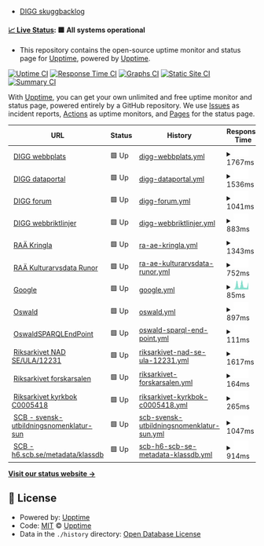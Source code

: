 - [DIGG skuggbacklog](https://github.com/salgo60/DiggUptime/issues/47)

#### [📈 Live Status](https://upptime.github.io/upptime): <!--live status--> **🟩 All systems operational**

- This repository contains the open-source uptime monitor and status page for [Upptime](https://upptime.js.org), powered by [Upptime](https://github.com/upptime/upptime).

[![Uptime CI](https://github.com/upptime/upptime/workflows/Uptime%20CI/badge.svg)](https://github.com/upptime/upptime/actions?query=workflow%3A%22Uptime+CI%22)
[![Response Time CI](https://github.com/upptime/upptime/workflows/Response%20Time%20CI/badge.svg)](https://github.com/upptime/upptime/actions?query=workflow%3A%22Response+Time+CI%22)
[![Graphs CI](https://github.com/upptime/upptime/workflows/Graphs%20CI/badge.svg)](https://github.com/upptime/upptime/actions?query=workflow%3A%22Graphs+CI%22)
[![Static Site CI](https://github.com/upptime/upptime/workflows/Static%20Site%20CI/badge.svg)](https://github.com/upptime/upptime/actions?query=workflow%3A%22Static+Site+CI%22)
[![Summary CI](https://github.com/upptime/upptime/workflows/Summary%20CI/badge.svg)](https://github.com/upptime/upptime/actions?query=workflow%3A%22Summary+CI%22)

With [Upptime](https://upptime.js.org), you can get your own unlimited and free uptime monitor and status page, powered entirely by a GitHub repository. We use [Issues](https://github.com/upptime/upptime/issues) as incident reports, [Actions](https://github.com/upptime/upptime/actions) as uptime monitors, and [Pages](https://upptime.github.io/upptime) for the status page.

<!--start: status pages-->
<!-- This summary is generated by Upptime (https://github.com/upptime/upptime) -->
<!-- Do not edit this manually, your changes will be overwritten -->
<!-- prettier-ignore -->
| URL | Status | History | Response Time | Uptime |
| --- | ------ | ------- | ------------- | ------ |
| <img alt="" src="https://icons.duckduckgo.com/ip3/www.digg.se.ico" height="13"> [DIGG webbplats](https://www.digg.se/) | 🟩 Up | [digg-webbplats.yml](https://github.com/salgo60/DIGG-skuggbacklog/commits/HEAD/history/digg-webbplats.yml) | <details><summary><img alt="Response time graph" src="./graphs/digg-webbplats/response-time-week.png" height="20"> 1767ms</summary><br><a href="https://upptime.github.io/upptime/history/digg-webbplats"><img alt="Response time 1590" src="https://img.shields.io/endpoint?url=https%3A%2F%2Fraw.githubusercontent.com%2Fsalgo60%2FDIGG-skuggbacklog%2FHEAD%2Fapi%2Fdigg-webbplats%2Fresponse-time.json"></a><br><a href="https://upptime.github.io/upptime/history/digg-webbplats"><img alt="24-hour response time 1547" src="https://img.shields.io/endpoint?url=https%3A%2F%2Fraw.githubusercontent.com%2Fsalgo60%2FDIGG-skuggbacklog%2FHEAD%2Fapi%2Fdigg-webbplats%2Fresponse-time-day.json"></a><br><a href="https://upptime.github.io/upptime/history/digg-webbplats"><img alt="7-day response time 1767" src="https://img.shields.io/endpoint?url=https%3A%2F%2Fraw.githubusercontent.com%2Fsalgo60%2FDIGG-skuggbacklog%2FHEAD%2Fapi%2Fdigg-webbplats%2Fresponse-time-week.json"></a><br><a href="https://upptime.github.io/upptime/history/digg-webbplats"><img alt="30-day response time 1800" src="https://img.shields.io/endpoint?url=https%3A%2F%2Fraw.githubusercontent.com%2Fsalgo60%2FDIGG-skuggbacklog%2FHEAD%2Fapi%2Fdigg-webbplats%2Fresponse-time-month.json"></a><br><a href="https://upptime.github.io/upptime/history/digg-webbplats"><img alt="1-year response time 1778" src="https://img.shields.io/endpoint?url=https%3A%2F%2Fraw.githubusercontent.com%2Fsalgo60%2FDIGG-skuggbacklog%2FHEAD%2Fapi%2Fdigg-webbplats%2Fresponse-time-year.json"></a></details> | <details><summary><a href="https://upptime.github.io/upptime/history/digg-webbplats">100.00%</a></summary><a href="https://upptime.github.io/upptime/history/digg-webbplats"><img alt="All-time uptime 99.28%" src="https://img.shields.io/endpoint?url=https%3A%2F%2Fraw.githubusercontent.com%2Fsalgo60%2FDIGG-skuggbacklog%2FHEAD%2Fapi%2Fdigg-webbplats%2Fuptime.json"></a><br><a href="https://upptime.github.io/upptime/history/digg-webbplats"><img alt="24-hour uptime 100.00%" src="https://img.shields.io/endpoint?url=https%3A%2F%2Fraw.githubusercontent.com%2Fsalgo60%2FDIGG-skuggbacklog%2FHEAD%2Fapi%2Fdigg-webbplats%2Fuptime-day.json"></a><br><a href="https://upptime.github.io/upptime/history/digg-webbplats"><img alt="7-day uptime 100.00%" src="https://img.shields.io/endpoint?url=https%3A%2F%2Fraw.githubusercontent.com%2Fsalgo60%2FDIGG-skuggbacklog%2FHEAD%2Fapi%2Fdigg-webbplats%2Fuptime-week.json"></a><br><a href="https://upptime.github.io/upptime/history/digg-webbplats"><img alt="30-day uptime 100.00%" src="https://img.shields.io/endpoint?url=https%3A%2F%2Fraw.githubusercontent.com%2Fsalgo60%2FDIGG-skuggbacklog%2FHEAD%2Fapi%2Fdigg-webbplats%2Fuptime-month.json"></a><br><a href="https://upptime.github.io/upptime/history/digg-webbplats"><img alt="1-year uptime 98.36%" src="https://img.shields.io/endpoint?url=https%3A%2F%2Fraw.githubusercontent.com%2Fsalgo60%2FDIGG-skuggbacklog%2FHEAD%2Fapi%2Fdigg-webbplats%2Fuptime-year.json"></a></details>
| <img alt="" src="https://icons.duckduckgo.com/ip3/www.dataportal.se.ico" height="13"> [DIGG dataportal](https://www.dataportal.se/) | 🟩 Up | [digg-dataportal.yml](https://github.com/salgo60/DIGG-skuggbacklog/commits/HEAD/history/digg-dataportal.yml) | <details><summary><img alt="Response time graph" src="./graphs/digg-dataportal/response-time-week.png" height="20"> 1536ms</summary><br><a href="https://upptime.github.io/upptime/history/digg-dataportal"><img alt="Response time 1584" src="https://img.shields.io/endpoint?url=https%3A%2F%2Fraw.githubusercontent.com%2Fsalgo60%2FDIGG-skuggbacklog%2FHEAD%2Fapi%2Fdigg-dataportal%2Fresponse-time.json"></a><br><a href="https://upptime.github.io/upptime/history/digg-dataportal"><img alt="24-hour response time 1283" src="https://img.shields.io/endpoint?url=https%3A%2F%2Fraw.githubusercontent.com%2Fsalgo60%2FDIGG-skuggbacklog%2FHEAD%2Fapi%2Fdigg-dataportal%2Fresponse-time-day.json"></a><br><a href="https://upptime.github.io/upptime/history/digg-dataportal"><img alt="7-day response time 1536" src="https://img.shields.io/endpoint?url=https%3A%2F%2Fraw.githubusercontent.com%2Fsalgo60%2FDIGG-skuggbacklog%2FHEAD%2Fapi%2Fdigg-dataportal%2Fresponse-time-week.json"></a><br><a href="https://upptime.github.io/upptime/history/digg-dataportal"><img alt="30-day response time 1599" src="https://img.shields.io/endpoint?url=https%3A%2F%2Fraw.githubusercontent.com%2Fsalgo60%2FDIGG-skuggbacklog%2FHEAD%2Fapi%2Fdigg-dataportal%2Fresponse-time-month.json"></a><br><a href="https://upptime.github.io/upptime/history/digg-dataportal"><img alt="1-year response time 1627" src="https://img.shields.io/endpoint?url=https%3A%2F%2Fraw.githubusercontent.com%2Fsalgo60%2FDIGG-skuggbacklog%2FHEAD%2Fapi%2Fdigg-dataportal%2Fresponse-time-year.json"></a></details> | <details><summary><a href="https://upptime.github.io/upptime/history/digg-dataportal">100.00%</a></summary><a href="https://upptime.github.io/upptime/history/digg-dataportal"><img alt="All-time uptime 99.96%" src="https://img.shields.io/endpoint?url=https%3A%2F%2Fraw.githubusercontent.com%2Fsalgo60%2FDIGG-skuggbacklog%2FHEAD%2Fapi%2Fdigg-dataportal%2Fuptime.json"></a><br><a href="https://upptime.github.io/upptime/history/digg-dataportal"><img alt="24-hour uptime 100.00%" src="https://img.shields.io/endpoint?url=https%3A%2F%2Fraw.githubusercontent.com%2Fsalgo60%2FDIGG-skuggbacklog%2FHEAD%2Fapi%2Fdigg-dataportal%2Fuptime-day.json"></a><br><a href="https://upptime.github.io/upptime/history/digg-dataportal"><img alt="7-day uptime 100.00%" src="https://img.shields.io/endpoint?url=https%3A%2F%2Fraw.githubusercontent.com%2Fsalgo60%2FDIGG-skuggbacklog%2FHEAD%2Fapi%2Fdigg-dataportal%2Fuptime-week.json"></a><br><a href="https://upptime.github.io/upptime/history/digg-dataportal"><img alt="30-day uptime 100.00%" src="https://img.shields.io/endpoint?url=https%3A%2F%2Fraw.githubusercontent.com%2Fsalgo60%2FDIGG-skuggbacklog%2FHEAD%2Fapi%2Fdigg-dataportal%2Fuptime-month.json"></a><br><a href="https://upptime.github.io/upptime/history/digg-dataportal"><img alt="1-year uptime 99.94%" src="https://img.shields.io/endpoint?url=https%3A%2F%2Fraw.githubusercontent.com%2Fsalgo60%2FDIGG-skuggbacklog%2FHEAD%2Fapi%2Fdigg-dataportal%2Fuptime-year.json"></a></details>
| <img alt="" src="https://icons.duckduckgo.com/ip3/community.dataportal.se.ico" height="13"> [DIGG forum](https://community.dataportal.se/) | 🟩 Up | [digg-forum.yml](https://github.com/salgo60/DIGG-skuggbacklog/commits/HEAD/history/digg-forum.yml) | <details><summary><img alt="Response time graph" src="./graphs/digg-forum/response-time-week.png" height="20"> 1041ms</summary><br><a href="https://upptime.github.io/upptime/history/digg-forum"><img alt="Response time 900" src="https://img.shields.io/endpoint?url=https%3A%2F%2Fraw.githubusercontent.com%2Fsalgo60%2FDIGG-skuggbacklog%2FHEAD%2Fapi%2Fdigg-forum%2Fresponse-time.json"></a><br><a href="https://upptime.github.io/upptime/history/digg-forum"><img alt="24-hour response time 994" src="https://img.shields.io/endpoint?url=https%3A%2F%2Fraw.githubusercontent.com%2Fsalgo60%2FDIGG-skuggbacklog%2FHEAD%2Fapi%2Fdigg-forum%2Fresponse-time-day.json"></a><br><a href="https://upptime.github.io/upptime/history/digg-forum"><img alt="7-day response time 1041" src="https://img.shields.io/endpoint?url=https%3A%2F%2Fraw.githubusercontent.com%2Fsalgo60%2FDIGG-skuggbacklog%2FHEAD%2Fapi%2Fdigg-forum%2Fresponse-time-week.json"></a><br><a href="https://upptime.github.io/upptime/history/digg-forum"><img alt="30-day response time 1098" src="https://img.shields.io/endpoint?url=https%3A%2F%2Fraw.githubusercontent.com%2Fsalgo60%2FDIGG-skuggbacklog%2FHEAD%2Fapi%2Fdigg-forum%2Fresponse-time-month.json"></a><br><a href="https://upptime.github.io/upptime/history/digg-forum"><img alt="1-year response time 940" src="https://img.shields.io/endpoint?url=https%3A%2F%2Fraw.githubusercontent.com%2Fsalgo60%2FDIGG-skuggbacklog%2FHEAD%2Fapi%2Fdigg-forum%2Fresponse-time-year.json"></a></details> | <details><summary><a href="https://upptime.github.io/upptime/history/digg-forum">100.00%</a></summary><a href="https://upptime.github.io/upptime/history/digg-forum"><img alt="All-time uptime 99.22%" src="https://img.shields.io/endpoint?url=https%3A%2F%2Fraw.githubusercontent.com%2Fsalgo60%2FDIGG-skuggbacklog%2FHEAD%2Fapi%2Fdigg-forum%2Fuptime.json"></a><br><a href="https://upptime.github.io/upptime/history/digg-forum"><img alt="24-hour uptime 100.00%" src="https://img.shields.io/endpoint?url=https%3A%2F%2Fraw.githubusercontent.com%2Fsalgo60%2FDIGG-skuggbacklog%2FHEAD%2Fapi%2Fdigg-forum%2Fuptime-day.json"></a><br><a href="https://upptime.github.io/upptime/history/digg-forum"><img alt="7-day uptime 100.00%" src="https://img.shields.io/endpoint?url=https%3A%2F%2Fraw.githubusercontent.com%2Fsalgo60%2FDIGG-skuggbacklog%2FHEAD%2Fapi%2Fdigg-forum%2Fuptime-week.json"></a><br><a href="https://upptime.github.io/upptime/history/digg-forum"><img alt="30-day uptime 100.00%" src="https://img.shields.io/endpoint?url=https%3A%2F%2Fraw.githubusercontent.com%2Fsalgo60%2FDIGG-skuggbacklog%2FHEAD%2Fapi%2Fdigg-forum%2Fuptime-month.json"></a><br><a href="https://upptime.github.io/upptime/history/digg-forum"><img alt="1-year uptime 98.25%" src="https://img.shields.io/endpoint?url=https%3A%2F%2Fraw.githubusercontent.com%2Fsalgo60%2FDIGG-skuggbacklog%2FHEAD%2Fapi%2Fdigg-forum%2Fuptime-year.json"></a></details>
| <img alt="" src="https://icons.duckduckgo.com/ip3/webbriktlinjer.se.ico" height="13"> [DIGG webbriktlinjer](https://webbriktlinjer.se/) | 🟩 Up | [digg-webbriktlinjer.yml](https://github.com/salgo60/DIGG-skuggbacklog/commits/HEAD/history/digg-webbriktlinjer.yml) | <details><summary><img alt="Response time graph" src="./graphs/digg-webbriktlinjer/response-time-week.png" height="20"> 883ms</summary><br><a href="https://upptime.github.io/upptime/history/digg-webbriktlinjer"><img alt="Response time 997" src="https://img.shields.io/endpoint?url=https%3A%2F%2Fraw.githubusercontent.com%2Fsalgo60%2FDIGG-skuggbacklog%2FHEAD%2Fapi%2Fdigg-webbriktlinjer%2Fresponse-time.json"></a><br><a href="https://upptime.github.io/upptime/history/digg-webbriktlinjer"><img alt="24-hour response time 775" src="https://img.shields.io/endpoint?url=https%3A%2F%2Fraw.githubusercontent.com%2Fsalgo60%2FDIGG-skuggbacklog%2FHEAD%2Fapi%2Fdigg-webbriktlinjer%2Fresponse-time-day.json"></a><br><a href="https://upptime.github.io/upptime/history/digg-webbriktlinjer"><img alt="7-day response time 883" src="https://img.shields.io/endpoint?url=https%3A%2F%2Fraw.githubusercontent.com%2Fsalgo60%2FDIGG-skuggbacklog%2FHEAD%2Fapi%2Fdigg-webbriktlinjer%2Fresponse-time-week.json"></a><br><a href="https://upptime.github.io/upptime/history/digg-webbriktlinjer"><img alt="30-day response time 936" src="https://img.shields.io/endpoint?url=https%3A%2F%2Fraw.githubusercontent.com%2Fsalgo60%2FDIGG-skuggbacklog%2FHEAD%2Fapi%2Fdigg-webbriktlinjer%2Fresponse-time-month.json"></a><br><a href="https://upptime.github.io/upptime/history/digg-webbriktlinjer"><img alt="1-year response time 980" src="https://img.shields.io/endpoint?url=https%3A%2F%2Fraw.githubusercontent.com%2Fsalgo60%2FDIGG-skuggbacklog%2FHEAD%2Fapi%2Fdigg-webbriktlinjer%2Fresponse-time-year.json"></a></details> | <details><summary><a href="https://upptime.github.io/upptime/history/digg-webbriktlinjer">100.00%</a></summary><a href="https://upptime.github.io/upptime/history/digg-webbriktlinjer"><img alt="All-time uptime 99.98%" src="https://img.shields.io/endpoint?url=https%3A%2F%2Fraw.githubusercontent.com%2Fsalgo60%2FDIGG-skuggbacklog%2FHEAD%2Fapi%2Fdigg-webbriktlinjer%2Fuptime.json"></a><br><a href="https://upptime.github.io/upptime/history/digg-webbriktlinjer"><img alt="24-hour uptime 100.00%" src="https://img.shields.io/endpoint?url=https%3A%2F%2Fraw.githubusercontent.com%2Fsalgo60%2FDIGG-skuggbacklog%2FHEAD%2Fapi%2Fdigg-webbriktlinjer%2Fuptime-day.json"></a><br><a href="https://upptime.github.io/upptime/history/digg-webbriktlinjer"><img alt="7-day uptime 100.00%" src="https://img.shields.io/endpoint?url=https%3A%2F%2Fraw.githubusercontent.com%2Fsalgo60%2FDIGG-skuggbacklog%2FHEAD%2Fapi%2Fdigg-webbriktlinjer%2Fuptime-week.json"></a><br><a href="https://upptime.github.io/upptime/history/digg-webbriktlinjer"><img alt="30-day uptime 100.00%" src="https://img.shields.io/endpoint?url=https%3A%2F%2Fraw.githubusercontent.com%2Fsalgo60%2FDIGG-skuggbacklog%2FHEAD%2Fapi%2Fdigg-webbriktlinjer%2Fuptime-month.json"></a><br><a href="https://upptime.github.io/upptime/history/digg-webbriktlinjer"><img alt="1-year uptime 100.00%" src="https://img.shields.io/endpoint?url=https%3A%2F%2Fraw.githubusercontent.com%2Fsalgo60%2FDIGG-skuggbacklog%2FHEAD%2Fapi%2Fdigg-webbriktlinjer%2Fuptime-year.json"></a></details>
| <img alt="" src="https://icons.duckduckgo.com/ip3/www.kringla.nu.ico" height="13"> [RAÄ Kringla](https://www.kringla.nu) | 🟩 Up | [ra-ae-kringla.yml](https://github.com/salgo60/DIGG-skuggbacklog/commits/HEAD/history/ra-ae-kringla.yml) | <details><summary><img alt="Response time graph" src="./graphs/ra-ae-kringla/response-time-week.png" height="20"> 1343ms</summary><br><a href="https://upptime.github.io/upptime/history/ra-ae-kringla"><img alt="Response time 2463" src="https://img.shields.io/endpoint?url=https%3A%2F%2Fraw.githubusercontent.com%2Fsalgo60%2FDIGG-skuggbacklog%2FHEAD%2Fapi%2Fra-ae-kringla%2Fresponse-time.json"></a><br><a href="https://upptime.github.io/upptime/history/ra-ae-kringla"><img alt="24-hour response time 1371" src="https://img.shields.io/endpoint?url=https%3A%2F%2Fraw.githubusercontent.com%2Fsalgo60%2FDIGG-skuggbacklog%2FHEAD%2Fapi%2Fra-ae-kringla%2Fresponse-time-day.json"></a><br><a href="https://upptime.github.io/upptime/history/ra-ae-kringla"><img alt="7-day response time 1343" src="https://img.shields.io/endpoint?url=https%3A%2F%2Fraw.githubusercontent.com%2Fsalgo60%2FDIGG-skuggbacklog%2FHEAD%2Fapi%2Fra-ae-kringla%2Fresponse-time-week.json"></a><br><a href="https://upptime.github.io/upptime/history/ra-ae-kringla"><img alt="30-day response time 1786" src="https://img.shields.io/endpoint?url=https%3A%2F%2Fraw.githubusercontent.com%2Fsalgo60%2FDIGG-skuggbacklog%2FHEAD%2Fapi%2Fra-ae-kringla%2Fresponse-time-month.json"></a><br><a href="https://upptime.github.io/upptime/history/ra-ae-kringla"><img alt="1-year response time 2463" src="https://img.shields.io/endpoint?url=https%3A%2F%2Fraw.githubusercontent.com%2Fsalgo60%2FDIGG-skuggbacklog%2FHEAD%2Fapi%2Fra-ae-kringla%2Fresponse-time-year.json"></a></details> | <details><summary><a href="https://upptime.github.io/upptime/history/ra-ae-kringla">100.00%</a></summary><a href="https://upptime.github.io/upptime/history/ra-ae-kringla"><img alt="All-time uptime 99.35%" src="https://img.shields.io/endpoint?url=https%3A%2F%2Fraw.githubusercontent.com%2Fsalgo60%2FDIGG-skuggbacklog%2FHEAD%2Fapi%2Fra-ae-kringla%2Fuptime.json"></a><br><a href="https://upptime.github.io/upptime/history/ra-ae-kringla"><img alt="24-hour uptime 100.00%" src="https://img.shields.io/endpoint?url=https%3A%2F%2Fraw.githubusercontent.com%2Fsalgo60%2FDIGG-skuggbacklog%2FHEAD%2Fapi%2Fra-ae-kringla%2Fuptime-day.json"></a><br><a href="https://upptime.github.io/upptime/history/ra-ae-kringla"><img alt="7-day uptime 100.00%" src="https://img.shields.io/endpoint?url=https%3A%2F%2Fraw.githubusercontent.com%2Fsalgo60%2FDIGG-skuggbacklog%2FHEAD%2Fapi%2Fra-ae-kringla%2Fuptime-week.json"></a><br><a href="https://upptime.github.io/upptime/history/ra-ae-kringla"><img alt="30-day uptime 99.96%" src="https://img.shields.io/endpoint?url=https%3A%2F%2Fraw.githubusercontent.com%2Fsalgo60%2FDIGG-skuggbacklog%2FHEAD%2Fapi%2Fra-ae-kringla%2Fuptime-month.json"></a><br><a href="https://upptime.github.io/upptime/history/ra-ae-kringla"><img alt="1-year uptime 99.35%" src="https://img.shields.io/endpoint?url=https%3A%2F%2Fraw.githubusercontent.com%2Fsalgo60%2FDIGG-skuggbacklog%2FHEAD%2Fapi%2Fra-ae-kringla%2Fuptime-year.json"></a></details>
| <img alt="" src="https://icons.duckduckgo.com/ip3/kulturarvsdata.se.ico" height="13"> [RAÄ Kulturarvsdata Runor](https://kulturarvsdata.se/uu/srdb/fab985d7-61cc-4014-9d85-0a5011d40dc8) | 🟩 Up | [ra-ae-kulturarvsdata-runor.yml](https://github.com/salgo60/DIGG-skuggbacklog/commits/HEAD/history/ra-ae-kulturarvsdata-runor.yml) | <details><summary><img alt="Response time graph" src="./graphs/ra-ae-kulturarvsdata-runor/response-time-week.png" height="20"> 752ms</summary><br><a href="https://upptime.github.io/upptime/history/ra-ae-kulturarvsdata-runor"><img alt="Response time 946" src="https://img.shields.io/endpoint?url=https%3A%2F%2Fraw.githubusercontent.com%2Fsalgo60%2FDIGG-skuggbacklog%2FHEAD%2Fapi%2Fra-ae-kulturarvsdata-runor%2Fresponse-time.json"></a><br><a href="https://upptime.github.io/upptime/history/ra-ae-kulturarvsdata-runor"><img alt="24-hour response time 647" src="https://img.shields.io/endpoint?url=https%3A%2F%2Fraw.githubusercontent.com%2Fsalgo60%2FDIGG-skuggbacklog%2FHEAD%2Fapi%2Fra-ae-kulturarvsdata-runor%2Fresponse-time-day.json"></a><br><a href="https://upptime.github.io/upptime/history/ra-ae-kulturarvsdata-runor"><img alt="7-day response time 752" src="https://img.shields.io/endpoint?url=https%3A%2F%2Fraw.githubusercontent.com%2Fsalgo60%2FDIGG-skuggbacklog%2FHEAD%2Fapi%2Fra-ae-kulturarvsdata-runor%2Fresponse-time-week.json"></a><br><a href="https://upptime.github.io/upptime/history/ra-ae-kulturarvsdata-runor"><img alt="30-day response time 849" src="https://img.shields.io/endpoint?url=https%3A%2F%2Fraw.githubusercontent.com%2Fsalgo60%2FDIGG-skuggbacklog%2FHEAD%2Fapi%2Fra-ae-kulturarvsdata-runor%2Fresponse-time-month.json"></a><br><a href="https://upptime.github.io/upptime/history/ra-ae-kulturarvsdata-runor"><img alt="1-year response time 946" src="https://img.shields.io/endpoint?url=https%3A%2F%2Fraw.githubusercontent.com%2Fsalgo60%2FDIGG-skuggbacklog%2FHEAD%2Fapi%2Fra-ae-kulturarvsdata-runor%2Fresponse-time-year.json"></a></details> | <details><summary><a href="https://upptime.github.io/upptime/history/ra-ae-kulturarvsdata-runor">100.00%</a></summary><a href="https://upptime.github.io/upptime/history/ra-ae-kulturarvsdata-runor"><img alt="All-time uptime 99.85%" src="https://img.shields.io/endpoint?url=https%3A%2F%2Fraw.githubusercontent.com%2Fsalgo60%2FDIGG-skuggbacklog%2FHEAD%2Fapi%2Fra-ae-kulturarvsdata-runor%2Fuptime.json"></a><br><a href="https://upptime.github.io/upptime/history/ra-ae-kulturarvsdata-runor"><img alt="24-hour uptime 100.00%" src="https://img.shields.io/endpoint?url=https%3A%2F%2Fraw.githubusercontent.com%2Fsalgo60%2FDIGG-skuggbacklog%2FHEAD%2Fapi%2Fra-ae-kulturarvsdata-runor%2Fuptime-day.json"></a><br><a href="https://upptime.github.io/upptime/history/ra-ae-kulturarvsdata-runor"><img alt="7-day uptime 100.00%" src="https://img.shields.io/endpoint?url=https%3A%2F%2Fraw.githubusercontent.com%2Fsalgo60%2FDIGG-skuggbacklog%2FHEAD%2Fapi%2Fra-ae-kulturarvsdata-runor%2Fuptime-week.json"></a><br><a href="https://upptime.github.io/upptime/history/ra-ae-kulturarvsdata-runor"><img alt="30-day uptime 99.96%" src="https://img.shields.io/endpoint?url=https%3A%2F%2Fraw.githubusercontent.com%2Fsalgo60%2FDIGG-skuggbacklog%2FHEAD%2Fapi%2Fra-ae-kulturarvsdata-runor%2Fuptime-month.json"></a><br><a href="https://upptime.github.io/upptime/history/ra-ae-kulturarvsdata-runor"><img alt="1-year uptime 99.85%" src="https://img.shields.io/endpoint?url=https%3A%2F%2Fraw.githubusercontent.com%2Fsalgo60%2FDIGG-skuggbacklog%2FHEAD%2Fapi%2Fra-ae-kulturarvsdata-runor%2Fuptime-year.json"></a></details>
| <img alt="" src="https://icons.duckduckgo.com/ip3/www.google.com.ico" height="13"> [Google](https://www.google.com) | 🟩 Up | [google.yml](https://github.com/salgo60/DIGG-skuggbacklog/commits/HEAD/history/google.yml) | <details><summary><img alt="Response time graph" src="./graphs/google/response-time-week.png" height="20"> 85ms</summary><br><a href="https://upptime.github.io/upptime/history/google"><img alt="Response time 116" src="https://img.shields.io/endpoint?url=https%3A%2F%2Fraw.githubusercontent.com%2Fsalgo60%2FDIGG-skuggbacklog%2FHEAD%2Fapi%2Fgoogle%2Fresponse-time.json"></a><br><a href="https://upptime.github.io/upptime/history/google"><img alt="24-hour response time 73" src="https://img.shields.io/endpoint?url=https%3A%2F%2Fraw.githubusercontent.com%2Fsalgo60%2FDIGG-skuggbacklog%2FHEAD%2Fapi%2Fgoogle%2Fresponse-time-day.json"></a><br><a href="https://upptime.github.io/upptime/history/google"><img alt="7-day response time 85" src="https://img.shields.io/endpoint?url=https%3A%2F%2Fraw.githubusercontent.com%2Fsalgo60%2FDIGG-skuggbacklog%2FHEAD%2Fapi%2Fgoogle%2Fresponse-time-week.json"></a><br><a href="https://upptime.github.io/upptime/history/google"><img alt="30-day response time 117" src="https://img.shields.io/endpoint?url=https%3A%2F%2Fraw.githubusercontent.com%2Fsalgo60%2FDIGG-skuggbacklog%2FHEAD%2Fapi%2Fgoogle%2Fresponse-time-month.json"></a><br><a href="https://upptime.github.io/upptime/history/google"><img alt="1-year response time 117" src="https://img.shields.io/endpoint?url=https%3A%2F%2Fraw.githubusercontent.com%2Fsalgo60%2FDIGG-skuggbacklog%2FHEAD%2Fapi%2Fgoogle%2Fresponse-time-year.json"></a></details> | <details><summary><a href="https://upptime.github.io/upptime/history/google">100.00%</a></summary><a href="https://upptime.github.io/upptime/history/google"><img alt="All-time uptime 100.00%" src="https://img.shields.io/endpoint?url=https%3A%2F%2Fraw.githubusercontent.com%2Fsalgo60%2FDIGG-skuggbacklog%2FHEAD%2Fapi%2Fgoogle%2Fuptime.json"></a><br><a href="https://upptime.github.io/upptime/history/google"><img alt="24-hour uptime 100.00%" src="https://img.shields.io/endpoint?url=https%3A%2F%2Fraw.githubusercontent.com%2Fsalgo60%2FDIGG-skuggbacklog%2FHEAD%2Fapi%2Fgoogle%2Fuptime-day.json"></a><br><a href="https://upptime.github.io/upptime/history/google"><img alt="7-day uptime 100.00%" src="https://img.shields.io/endpoint?url=https%3A%2F%2Fraw.githubusercontent.com%2Fsalgo60%2FDIGG-skuggbacklog%2FHEAD%2Fapi%2Fgoogle%2Fuptime-week.json"></a><br><a href="https://upptime.github.io/upptime/history/google"><img alt="30-day uptime 100.00%" src="https://img.shields.io/endpoint?url=https%3A%2F%2Fraw.githubusercontent.com%2Fsalgo60%2FDIGG-skuggbacklog%2FHEAD%2Fapi%2Fgoogle%2Fuptime-month.json"></a><br><a href="https://upptime.github.io/upptime/history/google"><img alt="1-year uptime 100.00%" src="https://img.shields.io/endpoint?url=https%3A%2F%2Fraw.githubusercontent.com%2Fsalgo60%2FDIGG-skuggbacklog%2FHEAD%2Fapi%2Fgoogle%2Fuptime-year.json"></a></details>
| <img alt="" src="https://icons.duckduckgo.com/ip3/oswald.wikibase.cloud.ico" height="13"> [Oswald](https://oswald.wikibase.cloud/wiki/NOSAD-POC) | 🟩 Up | [oswald.yml](https://github.com/salgo60/DIGG-skuggbacklog/commits/HEAD/history/oswald.yml) | <details><summary><img alt="Response time graph" src="./graphs/oswald/response-time-week.png" height="20"> 897ms</summary><br><a href="https://upptime.github.io/upptime/history/oswald"><img alt="Response time 1126" src="https://img.shields.io/endpoint?url=https%3A%2F%2Fraw.githubusercontent.com%2Fsalgo60%2FDIGG-skuggbacklog%2FHEAD%2Fapi%2Foswald%2Fresponse-time.json"></a><br><a href="https://upptime.github.io/upptime/history/oswald"><img alt="24-hour response time 846" src="https://img.shields.io/endpoint?url=https%3A%2F%2Fraw.githubusercontent.com%2Fsalgo60%2FDIGG-skuggbacklog%2FHEAD%2Fapi%2Foswald%2Fresponse-time-day.json"></a><br><a href="https://upptime.github.io/upptime/history/oswald"><img alt="7-day response time 897" src="https://img.shields.io/endpoint?url=https%3A%2F%2Fraw.githubusercontent.com%2Fsalgo60%2FDIGG-skuggbacklog%2FHEAD%2Fapi%2Foswald%2Fresponse-time-week.json"></a><br><a href="https://upptime.github.io/upptime/history/oswald"><img alt="30-day response time 927" src="https://img.shields.io/endpoint?url=https%3A%2F%2Fraw.githubusercontent.com%2Fsalgo60%2FDIGG-skuggbacklog%2FHEAD%2Fapi%2Foswald%2Fresponse-time-month.json"></a><br><a href="https://upptime.github.io/upptime/history/oswald"><img alt="1-year response time 1126" src="https://img.shields.io/endpoint?url=https%3A%2F%2Fraw.githubusercontent.com%2Fsalgo60%2FDIGG-skuggbacklog%2FHEAD%2Fapi%2Foswald%2Fresponse-time-year.json"></a></details> | <details><summary><a href="https://upptime.github.io/upptime/history/oswald">100.00%</a></summary><a href="https://upptime.github.io/upptime/history/oswald"><img alt="All-time uptime 99.94%" src="https://img.shields.io/endpoint?url=https%3A%2F%2Fraw.githubusercontent.com%2Fsalgo60%2FDIGG-skuggbacklog%2FHEAD%2Fapi%2Foswald%2Fuptime.json"></a><br><a href="https://upptime.github.io/upptime/history/oswald"><img alt="24-hour uptime 100.00%" src="https://img.shields.io/endpoint?url=https%3A%2F%2Fraw.githubusercontent.com%2Fsalgo60%2FDIGG-skuggbacklog%2FHEAD%2Fapi%2Foswald%2Fuptime-day.json"></a><br><a href="https://upptime.github.io/upptime/history/oswald"><img alt="7-day uptime 100.00%" src="https://img.shields.io/endpoint?url=https%3A%2F%2Fraw.githubusercontent.com%2Fsalgo60%2FDIGG-skuggbacklog%2FHEAD%2Fapi%2Foswald%2Fuptime-week.json"></a><br><a href="https://upptime.github.io/upptime/history/oswald"><img alt="30-day uptime 100.00%" src="https://img.shields.io/endpoint?url=https%3A%2F%2Fraw.githubusercontent.com%2Fsalgo60%2FDIGG-skuggbacklog%2FHEAD%2Fapi%2Foswald%2Fuptime-month.json"></a><br><a href="https://upptime.github.io/upptime/history/oswald"><img alt="1-year uptime 99.94%" src="https://img.shields.io/endpoint?url=https%3A%2F%2Fraw.githubusercontent.com%2Fsalgo60%2FDIGG-skuggbacklog%2FHEAD%2Fapi%2Foswald%2Fuptime-year.json"></a></details>
| <img alt="" src="https://icons.duckduckgo.com/ip3/oswald.wikibase.cloud.ico" height="13"> [OswaldSPARQLEndPoint](https://oswald.wikibase.cloud/query/embed.html#%23%20https%3A%2F%2Fbeyond-notability.wikibase.cloud%2Fwiki%2FProject%3ASPARQL%2Fexamples%0APREFIX%20wd%3A%20%3Chttps%3A%2F%2Foswald.wikibase.cloud%2Fentity%2F%3E%0APREFIX%20wds%3A%20%3Chttps%3A%2F%2Foswald.wikibase.cloud%2Fentity%2Fstatement%2F%3E%0APREFIX%20wdv%3A%20%3Chttps%3A%2F%2Foswald.wikibase.cloud%2Fvalue%2F%3E%0APREFIX%20wdt%3A%20%3Chttps%3A%2F%2Foswald.wikibase.cloud%2Fprop%2Fdirect%2F%3E%0APREFIX%20p%3A%20%3Chttps%3A%2F%2Foswald.wikibase.cloud%2Fprop%2F%3E%0APREFIX%20ps%3A%20%3Chttps%3A%2F%2Foswald.wikibase.cloud%2Fprop%2Fstatement%2F%3E%0APREFIX%20pq%3A%20%3Chttps%3A%2F%2Foswald.wikibase.cloud%2Fprop%2Fqualifier%2F%3E%0A%23%202022-w42-7%0ASELECT%0A%3Fdt%20%3Fsess%20%3FsessLabel%20%3Fagenda%20%3Fstart%0A%3Fpres%20%3FpresLabel%20%3Forg%20%3ForgLabel%20%3Fspkr%20%3FspkrLabel%0A%23%20%3Ft%20%3Ft0%20%3Ftest%20%3Fvurl%20%3Fytid%0A%3Fvurl_t%20%3Fyturl_t%0AWHERE%20%7B%0A%20%20%3Fpres%20wdt%3AP12%20wd%3AQ157%20.%20%23%20a%20Presentation%0A%20%20OPTIONAL%7B%3Fpres%20wdt%3AP14%20%3Forg%20.%7D%0A%20%20OPTIONAL%7B%3Fpres%20wdt%3AP20%20%3Fsess%20.%7D%0A%20%20OPTIONAL%7B%3Fsess%20wdt%3AP22%20%3Fdt%20.%7D%0A%20%20OPTIONAL%7B%3Fpres%20wdt%3AP23%20%3Fstart%20.%7D%0A%20%20OPTIONAL%7B%3Fsess%20wdt%3AP16%20%3Fvurl%20.%7D%0A%20%20OPTIONAL%7B%3Fsess%20wdt%3AP21%20%3Fytid%20.%7D%0A%20%20OPTIONAL%7B%3Fpres%20wdt%3AP13%20%3Fspkr%20.%7D%0A%20%20OPTIONAL%7B%3Fsess%20wdt%3AP17%20%3Fagenda%20.%7D%0A%20%20%23%20BIND%20expressions%20referring%20to%20variables%20need%20to%20be%20outside%20OPTIONAL%20for%20some%20reason%3F%0A%20%20BIND%28COALESCE%28%3Fstart%2C%200%29%20AS%20%3Ft0%29.%0A%23%20%20%20BIND%28IF%28%3Ft0%20%3E%203000%2C%20%22late%22%2C%20%22early%22%29%20AS%20%3Ftest%29.%0A%20%20BIND%28IRI%28CONCAT%28STR%28%3Fvurl%29%2C%20IF%28%3Ft0%20%3E%200%2C%20CONCAT%28%22%23t%3D%22%2C%20STR%28%3Ft0%29%29%2C%20%22%22%29%29%29%20AS%20%3Fvurl_t%29%20.%0A%20%20BIND%28IRI%28CONCAT%28%22https%3A%2F%2Fwww.youtube.com%2Fwatch%3Fv%3D%22%2C%20%3Fytid%2C%20IF%28%3Ft0%20%3E%200%2C%20CONCAT%28%22%23t%3D%22%2C%20STR%28%3Ft0%29%29%2C%20%22%22%29%29%29%20AS%20%3Fyturl_t%29%20.%0A%0A%20%20SERVICE%20wikibase%3Alabel%20%7B%0A%20%20%20%20bd%3AserviceParam%20wikibase%3Alanguage%20%22%5BAUTO_LANGUAGE%5D%2Csv%2Cno%2Cen-gb%2Cen%22.%0A%20%20%7D%0A%7D%0AORDER%20BY%20DESC%28%3Fdt%29%20%3FsessLabel%20%28%21BOUND%28%3Fstart%29%29%20%3Fstart%20%3FpresLabel%0A%23GROUP%20BY%20%3FpLabel%20%3FvLabel%20%0A%23ORDER%20BY%20DESC%28%3Fcount%29) | 🟩 Up | [oswald-sparql-end-point.yml](https://github.com/salgo60/DIGG-skuggbacklog/commits/HEAD/history/oswald-sparql-end-point.yml) | <details><summary><img alt="Response time graph" src="./graphs/oswald-sparql-end-point/response-time-week.png" height="20"> 111ms</summary><br><a href="https://upptime.github.io/upptime/history/oswald-sparql-end-point"><img alt="Response time 117" src="https://img.shields.io/endpoint?url=https%3A%2F%2Fraw.githubusercontent.com%2Fsalgo60%2FDIGG-skuggbacklog%2FHEAD%2Fapi%2Foswald-sparql-end-point%2Fresponse-time.json"></a><br><a href="https://upptime.github.io/upptime/history/oswald-sparql-end-point"><img alt="24-hour response time 88" src="https://img.shields.io/endpoint?url=https%3A%2F%2Fraw.githubusercontent.com%2Fsalgo60%2FDIGG-skuggbacklog%2FHEAD%2Fapi%2Foswald-sparql-end-point%2Fresponse-time-day.json"></a><br><a href="https://upptime.github.io/upptime/history/oswald-sparql-end-point"><img alt="7-day response time 111" src="https://img.shields.io/endpoint?url=https%3A%2F%2Fraw.githubusercontent.com%2Fsalgo60%2FDIGG-skuggbacklog%2FHEAD%2Fapi%2Foswald-sparql-end-point%2Fresponse-time-week.json"></a><br><a href="https://upptime.github.io/upptime/history/oswald-sparql-end-point"><img alt="30-day response time 117" src="https://img.shields.io/endpoint?url=https%3A%2F%2Fraw.githubusercontent.com%2Fsalgo60%2FDIGG-skuggbacklog%2FHEAD%2Fapi%2Foswald-sparql-end-point%2Fresponse-time-month.json"></a><br><a href="https://upptime.github.io/upptime/history/oswald-sparql-end-point"><img alt="1-year response time 117" src="https://img.shields.io/endpoint?url=https%3A%2F%2Fraw.githubusercontent.com%2Fsalgo60%2FDIGG-skuggbacklog%2FHEAD%2Fapi%2Foswald-sparql-end-point%2Fresponse-time-year.json"></a></details> | <details><summary><a href="https://upptime.github.io/upptime/history/oswald-sparql-end-point">100.00%</a></summary><a href="https://upptime.github.io/upptime/history/oswald-sparql-end-point"><img alt="All-time uptime 99.98%" src="https://img.shields.io/endpoint?url=https%3A%2F%2Fraw.githubusercontent.com%2Fsalgo60%2FDIGG-skuggbacklog%2FHEAD%2Fapi%2Foswald-sparql-end-point%2Fuptime.json"></a><br><a href="https://upptime.github.io/upptime/history/oswald-sparql-end-point"><img alt="24-hour uptime 100.00%" src="https://img.shields.io/endpoint?url=https%3A%2F%2Fraw.githubusercontent.com%2Fsalgo60%2FDIGG-skuggbacklog%2FHEAD%2Fapi%2Foswald-sparql-end-point%2Fuptime-day.json"></a><br><a href="https://upptime.github.io/upptime/history/oswald-sparql-end-point"><img alt="7-day uptime 100.00%" src="https://img.shields.io/endpoint?url=https%3A%2F%2Fraw.githubusercontent.com%2Fsalgo60%2FDIGG-skuggbacklog%2FHEAD%2Fapi%2Foswald-sparql-end-point%2Fuptime-week.json"></a><br><a href="https://upptime.github.io/upptime/history/oswald-sparql-end-point"><img alt="30-day uptime 100.00%" src="https://img.shields.io/endpoint?url=https%3A%2F%2Fraw.githubusercontent.com%2Fsalgo60%2FDIGG-skuggbacklog%2FHEAD%2Fapi%2Foswald-sparql-end-point%2Fuptime-month.json"></a><br><a href="https://upptime.github.io/upptime/history/oswald-sparql-end-point"><img alt="1-year uptime 99.98%" src="https://img.shields.io/endpoint?url=https%3A%2F%2Fraw.githubusercontent.com%2Fsalgo60%2FDIGG-skuggbacklog%2FHEAD%2Fapi%2Foswald-sparql-end-point%2Fuptime-year.json"></a></details>
| <img alt="" src="https://icons.duckduckgo.com/ip3/sok.riksarkivet.se.ico" height="13"> [Riksarkivet NAD SE/ULA/12231](https://sok.riksarkivet.se/?postid=ArkisRef%20SE/ULA/12231) | 🟩 Up | [riksarkivet-nad-se-ula-12231.yml](https://github.com/salgo60/DIGG-skuggbacklog/commits/HEAD/history/riksarkivet-nad-se-ula-12231.yml) | <details><summary><img alt="Response time graph" src="./graphs/riksarkivet-nad-se-ula-12231/response-time-week.png" height="20"> 1617ms</summary><br><a href="https://upptime.github.io/upptime/history/riksarkivet-nad-se-ula-12231"><img alt="Response time 2300" src="https://img.shields.io/endpoint?url=https%3A%2F%2Fraw.githubusercontent.com%2Fsalgo60%2FDIGG-skuggbacklog%2FHEAD%2Fapi%2Friksarkivet-nad-se-ula-12231%2Fresponse-time.json"></a><br><a href="https://upptime.github.io/upptime/history/riksarkivet-nad-se-ula-12231"><img alt="24-hour response time 2074" src="https://img.shields.io/endpoint?url=https%3A%2F%2Fraw.githubusercontent.com%2Fsalgo60%2FDIGG-skuggbacklog%2FHEAD%2Fapi%2Friksarkivet-nad-se-ula-12231%2Fresponse-time-day.json"></a><br><a href="https://upptime.github.io/upptime/history/riksarkivet-nad-se-ula-12231"><img alt="7-day response time 1617" src="https://img.shields.io/endpoint?url=https%3A%2F%2Fraw.githubusercontent.com%2Fsalgo60%2FDIGG-skuggbacklog%2FHEAD%2Fapi%2Friksarkivet-nad-se-ula-12231%2Fresponse-time-week.json"></a><br><a href="https://upptime.github.io/upptime/history/riksarkivet-nad-se-ula-12231"><img alt="30-day response time 1740" src="https://img.shields.io/endpoint?url=https%3A%2F%2Fraw.githubusercontent.com%2Fsalgo60%2FDIGG-skuggbacklog%2FHEAD%2Fapi%2Friksarkivet-nad-se-ula-12231%2Fresponse-time-month.json"></a><br><a href="https://upptime.github.io/upptime/history/riksarkivet-nad-se-ula-12231"><img alt="1-year response time 2300" src="https://img.shields.io/endpoint?url=https%3A%2F%2Fraw.githubusercontent.com%2Fsalgo60%2FDIGG-skuggbacklog%2FHEAD%2Fapi%2Friksarkivet-nad-se-ula-12231%2Fresponse-time-year.json"></a></details> | <details><summary><a href="https://upptime.github.io/upptime/history/riksarkivet-nad-se-ula-12231">100.00%</a></summary><a href="https://upptime.github.io/upptime/history/riksarkivet-nad-se-ula-12231"><img alt="All-time uptime 99.12%" src="https://img.shields.io/endpoint?url=https%3A%2F%2Fraw.githubusercontent.com%2Fsalgo60%2FDIGG-skuggbacklog%2FHEAD%2Fapi%2Friksarkivet-nad-se-ula-12231%2Fuptime.json"></a><br><a href="https://upptime.github.io/upptime/history/riksarkivet-nad-se-ula-12231"><img alt="24-hour uptime 100.00%" src="https://img.shields.io/endpoint?url=https%3A%2F%2Fraw.githubusercontent.com%2Fsalgo60%2FDIGG-skuggbacklog%2FHEAD%2Fapi%2Friksarkivet-nad-se-ula-12231%2Fuptime-day.json"></a><br><a href="https://upptime.github.io/upptime/history/riksarkivet-nad-se-ula-12231"><img alt="7-day uptime 100.00%" src="https://img.shields.io/endpoint?url=https%3A%2F%2Fraw.githubusercontent.com%2Fsalgo60%2FDIGG-skuggbacklog%2FHEAD%2Fapi%2Friksarkivet-nad-se-ula-12231%2Fuptime-week.json"></a><br><a href="https://upptime.github.io/upptime/history/riksarkivet-nad-se-ula-12231"><img alt="30-day uptime 100.00%" src="https://img.shields.io/endpoint?url=https%3A%2F%2Fraw.githubusercontent.com%2Fsalgo60%2FDIGG-skuggbacklog%2FHEAD%2Fapi%2Friksarkivet-nad-se-ula-12231%2Fuptime-month.json"></a><br><a href="https://upptime.github.io/upptime/history/riksarkivet-nad-se-ula-12231"><img alt="1-year uptime 99.12%" src="https://img.shields.io/endpoint?url=https%3A%2F%2Fraw.githubusercontent.com%2Fsalgo60%2FDIGG-skuggbacklog%2FHEAD%2Fapi%2Friksarkivet-nad-se-ula-12231%2Fuptime-year.json"></a></details>
| <img alt="" src="https://icons.duckduckgo.com/ip3/sok.riksarkivet.se.ico" height="13"> [Riksarkivet forskarsalen](https://sok.riksarkivet.se/digitala-forskarsalen) | 🟩 Up | [riksarkivet-forskarsalen.yml](https://github.com/salgo60/DIGG-skuggbacklog/commits/HEAD/history/riksarkivet-forskarsalen.yml) | <details><summary><img alt="Response time graph" src="./graphs/riksarkivet-forskarsalen/response-time-week.png" height="20"> 164ms</summary><br><a href="https://upptime.github.io/upptime/history/riksarkivet-forskarsalen"><img alt="Response time 581" src="https://img.shields.io/endpoint?url=https%3A%2F%2Fraw.githubusercontent.com%2Fsalgo60%2FDIGG-skuggbacklog%2FHEAD%2Fapi%2Friksarkivet-forskarsalen%2Fresponse-time.json"></a><br><a href="https://upptime.github.io/upptime/history/riksarkivet-forskarsalen"><img alt="24-hour response time 144" src="https://img.shields.io/endpoint?url=https%3A%2F%2Fraw.githubusercontent.com%2Fsalgo60%2FDIGG-skuggbacklog%2FHEAD%2Fapi%2Friksarkivet-forskarsalen%2Fresponse-time-day.json"></a><br><a href="https://upptime.github.io/upptime/history/riksarkivet-forskarsalen"><img alt="7-day response time 164" src="https://img.shields.io/endpoint?url=https%3A%2F%2Fraw.githubusercontent.com%2Fsalgo60%2FDIGG-skuggbacklog%2FHEAD%2Fapi%2Friksarkivet-forskarsalen%2Fresponse-time-week.json"></a><br><a href="https://upptime.github.io/upptime/history/riksarkivet-forskarsalen"><img alt="30-day response time 267" src="https://img.shields.io/endpoint?url=https%3A%2F%2Fraw.githubusercontent.com%2Fsalgo60%2FDIGG-skuggbacklog%2FHEAD%2Fapi%2Friksarkivet-forskarsalen%2Fresponse-time-month.json"></a><br><a href="https://upptime.github.io/upptime/history/riksarkivet-forskarsalen"><img alt="1-year response time 581" src="https://img.shields.io/endpoint?url=https%3A%2F%2Fraw.githubusercontent.com%2Fsalgo60%2FDIGG-skuggbacklog%2FHEAD%2Fapi%2Friksarkivet-forskarsalen%2Fresponse-time-year.json"></a></details> | <details><summary><a href="https://upptime.github.io/upptime/history/riksarkivet-forskarsalen">100.00%</a></summary><a href="https://upptime.github.io/upptime/history/riksarkivet-forskarsalen"><img alt="All-time uptime 99.13%" src="https://img.shields.io/endpoint?url=https%3A%2F%2Fraw.githubusercontent.com%2Fsalgo60%2FDIGG-skuggbacklog%2FHEAD%2Fapi%2Friksarkivet-forskarsalen%2Fuptime.json"></a><br><a href="https://upptime.github.io/upptime/history/riksarkivet-forskarsalen"><img alt="24-hour uptime 100.00%" src="https://img.shields.io/endpoint?url=https%3A%2F%2Fraw.githubusercontent.com%2Fsalgo60%2FDIGG-skuggbacklog%2FHEAD%2Fapi%2Friksarkivet-forskarsalen%2Fuptime-day.json"></a><br><a href="https://upptime.github.io/upptime/history/riksarkivet-forskarsalen"><img alt="7-day uptime 100.00%" src="https://img.shields.io/endpoint?url=https%3A%2F%2Fraw.githubusercontent.com%2Fsalgo60%2FDIGG-skuggbacklog%2FHEAD%2Fapi%2Friksarkivet-forskarsalen%2Fuptime-week.json"></a><br><a href="https://upptime.github.io/upptime/history/riksarkivet-forskarsalen"><img alt="30-day uptime 99.96%" src="https://img.shields.io/endpoint?url=https%3A%2F%2Fraw.githubusercontent.com%2Fsalgo60%2FDIGG-skuggbacklog%2FHEAD%2Fapi%2Friksarkivet-forskarsalen%2Fuptime-month.json"></a><br><a href="https://upptime.github.io/upptime/history/riksarkivet-forskarsalen"><img alt="1-year uptime 99.13%" src="https://img.shields.io/endpoint?url=https%3A%2F%2Fraw.githubusercontent.com%2Fsalgo60%2FDIGG-skuggbacklog%2FHEAD%2Fapi%2Friksarkivet-forskarsalen%2Fuptime-year.json"></a></details>
| <img alt="" src="https://icons.duckduckgo.com/ip3/sok.riksarkivet.se.ico" height="13"> [Riksarkivet kyrkbok C0005418](https://sok.riksarkivet.se/bildvisning/C0005418) | 🟩 Up | [riksarkivet-kyrkbok-c0005418.yml](https://github.com/salgo60/DIGG-skuggbacklog/commits/HEAD/history/riksarkivet-kyrkbok-c0005418.yml) | <details><summary><img alt="Response time graph" src="./graphs/riksarkivet-kyrkbok-c0005418/response-time-week.png" height="20"> 265ms</summary><br><a href="https://upptime.github.io/upptime/history/riksarkivet-kyrkbok-c0005418"><img alt="Response time 314" src="https://img.shields.io/endpoint?url=https%3A%2F%2Fraw.githubusercontent.com%2Fsalgo60%2FDIGG-skuggbacklog%2FHEAD%2Fapi%2Friksarkivet-kyrkbok-c0005418%2Fresponse-time.json"></a><br><a href="https://upptime.github.io/upptime/history/riksarkivet-kyrkbok-c0005418"><img alt="24-hour response time 153" src="https://img.shields.io/endpoint?url=https%3A%2F%2Fraw.githubusercontent.com%2Fsalgo60%2FDIGG-skuggbacklog%2FHEAD%2Fapi%2Friksarkivet-kyrkbok-c0005418%2Fresponse-time-day.json"></a><br><a href="https://upptime.github.io/upptime/history/riksarkivet-kyrkbok-c0005418"><img alt="7-day response time 265" src="https://img.shields.io/endpoint?url=https%3A%2F%2Fraw.githubusercontent.com%2Fsalgo60%2FDIGG-skuggbacklog%2FHEAD%2Fapi%2Friksarkivet-kyrkbok-c0005418%2Fresponse-time-week.json"></a><br><a href="https://upptime.github.io/upptime/history/riksarkivet-kyrkbok-c0005418"><img alt="30-day response time 277" src="https://img.shields.io/endpoint?url=https%3A%2F%2Fraw.githubusercontent.com%2Fsalgo60%2FDIGG-skuggbacklog%2FHEAD%2Fapi%2Friksarkivet-kyrkbok-c0005418%2Fresponse-time-month.json"></a><br><a href="https://upptime.github.io/upptime/history/riksarkivet-kyrkbok-c0005418"><img alt="1-year response time 314" src="https://img.shields.io/endpoint?url=https%3A%2F%2Fraw.githubusercontent.com%2Fsalgo60%2FDIGG-skuggbacklog%2FHEAD%2Fapi%2Friksarkivet-kyrkbok-c0005418%2Fresponse-time-year.json"></a></details> | <details><summary><a href="https://upptime.github.io/upptime/history/riksarkivet-kyrkbok-c0005418">100.00%</a></summary><a href="https://upptime.github.io/upptime/history/riksarkivet-kyrkbok-c0005418"><img alt="All-time uptime 99.16%" src="https://img.shields.io/endpoint?url=https%3A%2F%2Fraw.githubusercontent.com%2Fsalgo60%2FDIGG-skuggbacklog%2FHEAD%2Fapi%2Friksarkivet-kyrkbok-c0005418%2Fuptime.json"></a><br><a href="https://upptime.github.io/upptime/history/riksarkivet-kyrkbok-c0005418"><img alt="24-hour uptime 100.00%" src="https://img.shields.io/endpoint?url=https%3A%2F%2Fraw.githubusercontent.com%2Fsalgo60%2FDIGG-skuggbacklog%2FHEAD%2Fapi%2Friksarkivet-kyrkbok-c0005418%2Fuptime-day.json"></a><br><a href="https://upptime.github.io/upptime/history/riksarkivet-kyrkbok-c0005418"><img alt="7-day uptime 100.00%" src="https://img.shields.io/endpoint?url=https%3A%2F%2Fraw.githubusercontent.com%2Fsalgo60%2FDIGG-skuggbacklog%2FHEAD%2Fapi%2Friksarkivet-kyrkbok-c0005418%2Fuptime-week.json"></a><br><a href="https://upptime.github.io/upptime/history/riksarkivet-kyrkbok-c0005418"><img alt="30-day uptime 100.00%" src="https://img.shields.io/endpoint?url=https%3A%2F%2Fraw.githubusercontent.com%2Fsalgo60%2FDIGG-skuggbacklog%2FHEAD%2Fapi%2Friksarkivet-kyrkbok-c0005418%2Fuptime-month.json"></a><br><a href="https://upptime.github.io/upptime/history/riksarkivet-kyrkbok-c0005418"><img alt="1-year uptime 99.16%" src="https://img.shields.io/endpoint?url=https%3A%2F%2Fraw.githubusercontent.com%2Fsalgo60%2FDIGG-skuggbacklog%2FHEAD%2Fapi%2Friksarkivet-kyrkbok-c0005418%2Fuptime-year.json"></a></details>
| <img alt="" src="https://icons.duckduckgo.com/ip3/www.scb.se.ico" height="13"> [SCB - svensk-utbildningsnomenklatur-sun](https://www.scb.se/dokumentation/klassifikationer-och-standarder/svensk-utbildningsnomenklatur-sun/) | 🟩 Up | [scb-svensk-utbildningsnomenklatur-sun.yml](https://github.com/salgo60/DIGG-skuggbacklog/commits/HEAD/history/scb-svensk-utbildningsnomenklatur-sun.yml) | <details><summary><img alt="Response time graph" src="./graphs/scb-svensk-utbildningsnomenklatur-sun/response-time-week.png" height="20"> 1047ms</summary><br><a href="https://upptime.github.io/upptime/history/scb-svensk-utbildningsnomenklatur-sun"><img alt="Response time 1169" src="https://img.shields.io/endpoint?url=https%3A%2F%2Fraw.githubusercontent.com%2Fsalgo60%2FDIGG-skuggbacklog%2FHEAD%2Fapi%2Fscb-svensk-utbildningsnomenklatur-sun%2Fresponse-time.json"></a><br><a href="https://upptime.github.io/upptime/history/scb-svensk-utbildningsnomenklatur-sun"><img alt="24-hour response time 855" src="https://img.shields.io/endpoint?url=https%3A%2F%2Fraw.githubusercontent.com%2Fsalgo60%2FDIGG-skuggbacklog%2FHEAD%2Fapi%2Fscb-svensk-utbildningsnomenklatur-sun%2Fresponse-time-day.json"></a><br><a href="https://upptime.github.io/upptime/history/scb-svensk-utbildningsnomenklatur-sun"><img alt="7-day response time 1047" src="https://img.shields.io/endpoint?url=https%3A%2F%2Fraw.githubusercontent.com%2Fsalgo60%2FDIGG-skuggbacklog%2FHEAD%2Fapi%2Fscb-svensk-utbildningsnomenklatur-sun%2Fresponse-time-week.json"></a><br><a href="https://upptime.github.io/upptime/history/scb-svensk-utbildningsnomenklatur-sun"><img alt="30-day response time 1231" src="https://img.shields.io/endpoint?url=https%3A%2F%2Fraw.githubusercontent.com%2Fsalgo60%2FDIGG-skuggbacklog%2FHEAD%2Fapi%2Fscb-svensk-utbildningsnomenklatur-sun%2Fresponse-time-month.json"></a><br><a href="https://upptime.github.io/upptime/history/scb-svensk-utbildningsnomenklatur-sun"><img alt="1-year response time 1169" src="https://img.shields.io/endpoint?url=https%3A%2F%2Fraw.githubusercontent.com%2Fsalgo60%2FDIGG-skuggbacklog%2FHEAD%2Fapi%2Fscb-svensk-utbildningsnomenklatur-sun%2Fresponse-time-year.json"></a></details> | <details><summary><a href="https://upptime.github.io/upptime/history/scb-svensk-utbildningsnomenklatur-sun">100.00%</a></summary><a href="https://upptime.github.io/upptime/history/scb-svensk-utbildningsnomenklatur-sun"><img alt="All-time uptime 99.80%" src="https://img.shields.io/endpoint?url=https%3A%2F%2Fraw.githubusercontent.com%2Fsalgo60%2FDIGG-skuggbacklog%2FHEAD%2Fapi%2Fscb-svensk-utbildningsnomenklatur-sun%2Fuptime.json"></a><br><a href="https://upptime.github.io/upptime/history/scb-svensk-utbildningsnomenklatur-sun"><img alt="24-hour uptime 100.00%" src="https://img.shields.io/endpoint?url=https%3A%2F%2Fraw.githubusercontent.com%2Fsalgo60%2FDIGG-skuggbacklog%2FHEAD%2Fapi%2Fscb-svensk-utbildningsnomenklatur-sun%2Fuptime-day.json"></a><br><a href="https://upptime.github.io/upptime/history/scb-svensk-utbildningsnomenklatur-sun"><img alt="7-day uptime 100.00%" src="https://img.shields.io/endpoint?url=https%3A%2F%2Fraw.githubusercontent.com%2Fsalgo60%2FDIGG-skuggbacklog%2FHEAD%2Fapi%2Fscb-svensk-utbildningsnomenklatur-sun%2Fuptime-week.json"></a><br><a href="https://upptime.github.io/upptime/history/scb-svensk-utbildningsnomenklatur-sun"><img alt="30-day uptime 99.85%" src="https://img.shields.io/endpoint?url=https%3A%2F%2Fraw.githubusercontent.com%2Fsalgo60%2FDIGG-skuggbacklog%2FHEAD%2Fapi%2Fscb-svensk-utbildningsnomenklatur-sun%2Fuptime-month.json"></a><br><a href="https://upptime.github.io/upptime/history/scb-svensk-utbildningsnomenklatur-sun"><img alt="1-year uptime 99.80%" src="https://img.shields.io/endpoint?url=https%3A%2F%2Fraw.githubusercontent.com%2Fsalgo60%2FDIGG-skuggbacklog%2FHEAD%2Fapi%2Fscb-svensk-utbildningsnomenklatur-sun%2Fuptime-year.json"></a></details>
| <img alt="" src="https://icons.duckduckgo.com/ip3/www.h6.scb.se.ico" height="13"> [SCB - h6.scb.se/metadata/klassdb](https://www.h6.scb.se/metadata/klassdb.aspx) | 🟩 Up | [scb-h6-scb-se-metadata-klassdb.yml](https://github.com/salgo60/DIGG-skuggbacklog/commits/HEAD/history/scb-h6-scb-se-metadata-klassdb.yml) | <details><summary><img alt="Response time graph" src="./graphs/scb-h6-scb-se-metadata-klassdb/response-time-week.png" height="20"> 914ms</summary><br><a href="https://upptime.github.io/upptime/history/scb-h6-scb-se-metadata-klassdb"><img alt="Response time 857" src="https://img.shields.io/endpoint?url=https%3A%2F%2Fraw.githubusercontent.com%2Fsalgo60%2FDIGG-skuggbacklog%2FHEAD%2Fapi%2Fscb-h6-scb-se-metadata-klassdb%2Fresponse-time.json"></a><br><a href="https://upptime.github.io/upptime/history/scb-h6-scb-se-metadata-klassdb"><img alt="24-hour response time 911" src="https://img.shields.io/endpoint?url=https%3A%2F%2Fraw.githubusercontent.com%2Fsalgo60%2FDIGG-skuggbacklog%2FHEAD%2Fapi%2Fscb-h6-scb-se-metadata-klassdb%2Fresponse-time-day.json"></a><br><a href="https://upptime.github.io/upptime/history/scb-h6-scb-se-metadata-klassdb"><img alt="7-day response time 914" src="https://img.shields.io/endpoint?url=https%3A%2F%2Fraw.githubusercontent.com%2Fsalgo60%2FDIGG-skuggbacklog%2FHEAD%2Fapi%2Fscb-h6-scb-se-metadata-klassdb%2Fresponse-time-week.json"></a><br><a href="https://upptime.github.io/upptime/history/scb-h6-scb-se-metadata-klassdb"><img alt="30-day response time 862" src="https://img.shields.io/endpoint?url=https%3A%2F%2Fraw.githubusercontent.com%2Fsalgo60%2FDIGG-skuggbacklog%2FHEAD%2Fapi%2Fscb-h6-scb-se-metadata-klassdb%2Fresponse-time-month.json"></a><br><a href="https://upptime.github.io/upptime/history/scb-h6-scb-se-metadata-klassdb"><img alt="1-year response time 857" src="https://img.shields.io/endpoint?url=https%3A%2F%2Fraw.githubusercontent.com%2Fsalgo60%2FDIGG-skuggbacklog%2FHEAD%2Fapi%2Fscb-h6-scb-se-metadata-klassdb%2Fresponse-time-year.json"></a></details> | <details><summary><a href="https://upptime.github.io/upptime/history/scb-h6-scb-se-metadata-klassdb">0.25%</a></summary><a href="https://upptime.github.io/upptime/history/scb-h6-scb-se-metadata-klassdb"><img alt="All-time uptime 0.07%" src="https://img.shields.io/endpoint?url=https%3A%2F%2Fraw.githubusercontent.com%2Fsalgo60%2FDIGG-skuggbacklog%2FHEAD%2Fapi%2Fscb-h6-scb-se-metadata-klassdb%2Fuptime.json"></a><br><a href="https://upptime.github.io/upptime/history/scb-h6-scb-se-metadata-klassdb"><img alt="24-hour uptime 1.73%" src="https://img.shields.io/endpoint?url=https%3A%2F%2Fraw.githubusercontent.com%2Fsalgo60%2FDIGG-skuggbacklog%2FHEAD%2Fapi%2Fscb-h6-scb-se-metadata-klassdb%2Fuptime-day.json"></a><br><a href="https://upptime.github.io/upptime/history/scb-h6-scb-se-metadata-klassdb"><img alt="7-day uptime 0.25%" src="https://img.shields.io/endpoint?url=https%3A%2F%2Fraw.githubusercontent.com%2Fsalgo60%2FDIGG-skuggbacklog%2FHEAD%2Fapi%2Fscb-h6-scb-se-metadata-klassdb%2Fuptime-week.json"></a><br><a href="https://upptime.github.io/upptime/history/scb-h6-scb-se-metadata-klassdb"><img alt="30-day uptime 0.00%" src="https://img.shields.io/endpoint?url=https%3A%2F%2Fraw.githubusercontent.com%2Fsalgo60%2FDIGG-skuggbacklog%2FHEAD%2Fapi%2Fscb-h6-scb-se-metadata-klassdb%2Fuptime-month.json"></a><br><a href="https://upptime.github.io/upptime/history/scb-h6-scb-se-metadata-klassdb"><img alt="1-year uptime 0.07%" src="https://img.shields.io/endpoint?url=https%3A%2F%2Fraw.githubusercontent.com%2Fsalgo60%2FDIGG-skuggbacklog%2FHEAD%2Fapi%2Fscb-h6-scb-se-metadata-klassdb%2Fuptime-year.json"></a></details>

<!--end: status pages-->

[**Visit our status website →**](https://upptime.github.io/upptime)

## 📄 License

- Powered by: [Upptime](https://github.com/upptime/upptime)
- Code: [MIT](./LICENSE) © [Upptime](https://upptime.js.org)
- Data in the `./history` directory: [Open Database License](https://opendatacommons.org/licenses/odbl/1-0/)
